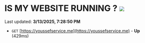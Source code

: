 # IS MY WEBSITE RUNNING ? [![](https://img.shields.io/static/v1?label=Sponsor&message=%E2%9D%A4&logo=GitHub&color=%23fe8e86)](https://github.com/sponsors/Youssef-Lehmam)

Last updated: **3/13/2025, 7:28:50 PM**

- `GET` [https://youssefservice.me](https://youssefservice.me) - **Up** (429ms)
